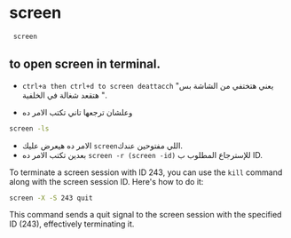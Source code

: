 # screen
``` bash
 screen
```
 ## to open screen in terminal.
*   ```ctrl+a then ctrl+d to screen deattacch``` "يعني هتختفي من الشاشة بس هتقعد شغالة في الخلفية ".

*  وعلشان ترجعها تاني تكتب الامر ده  
``` bash
screen -ls
```
* الامر ده هيعرض عليك ```screen```اللي مفتوحين عندك.
* بعدين تكتب الامر ده ```screen -r (screen -id)``` للإسترجاع المطلوب ب ID.
  
To terminate a screen session with ID 243, you can use the `kill` command along with the screen session ID. Here's how to do it:

```bash
screen -X -S 243 quit
```

This command sends a quit signal to the screen session with the specified ID (243), effectively terminating it.
